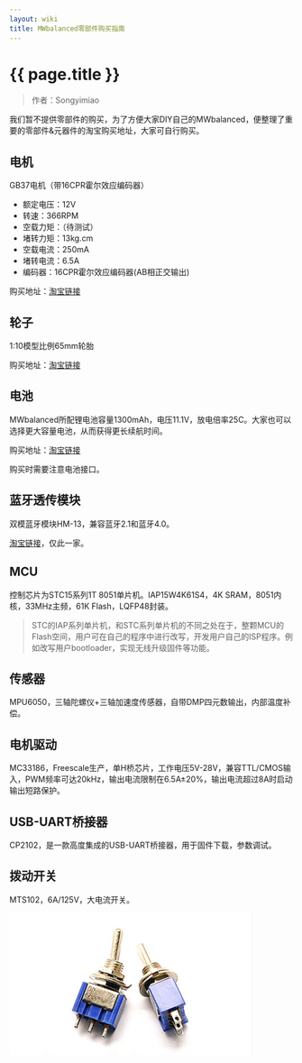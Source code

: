 ```yaml
---
layout: wiki
title: MWbalanced零部件购买指南
---
```


# {{ page.title }}

> 作者：Songyimiao

我们暂不提供零部件的购买，为了方便大家DIY自己的MWbalanced，便整理了重要的零部件&元器件的淘宝购买地址，大家可自行购买。

## 电机

GB37电机（带16CPR霍尔效应编码器）   

* 额定电压：12V
* 转速：366RPM
* 空载力矩：（待测试）
* 堵转力矩：13kg.cm
* 空载电流：250mA
* 堵转电流：6.5A
* 编码器：16CPR霍尔效应编码器(AB相正交输出)

购买地址：[淘宝链接](https://item.taobao.com/item.htm?spm=a1z09.2.0.0.Q3DKNu&id=6213751132&_u=mqnqfnb419f)

## 轮子

1:10模型比例65mm轮胎  

购买地址：[淘宝链接](https://item.taobao.com/item.htm?spm=a230r.1.14.47.d2ooXZ&id=18755461026&ns=1&abbucket=15#detail)


## 电池

MWbalanced所配锂电池容量1300mAh，电压11.1V，放电倍率25C。大家也可以选择更大容量电池，从而获得更长续航时间。

购买地址：[淘宝链接](https://item.taobao.com/item.htm?spm=a1z09.2.0.0.EBWjeX&id=17076820898&_u=mqnqfnb7166)

购买时需要注意电池接口。

## 蓝牙透传模块

双模蓝牙模块HM-13，兼容蓝牙2.1和蓝牙4.0。

[淘宝链接](https://item.taobao.com/item.htm?spm=a1z09.2.0.0.EBWjeX&id=40978109020&_u=mqnqfnb5ba7)，仅此一家。

## MCU

控制芯片为STC15系列1T 8051单片机。IAP15W4K61S4，4K SRAM，8051内核，33MHz主频，61K Flash，LQFP48封装。

>STC的IAP系列单片机，和STC系列单片机的不同之处在于，整颗MCU的Flash空间，用户可在自己的程序中进行改写，开发用户自己的ISP程序。例如改写用户bootloader，实现无线升级固件等功能。

## 传感器

MPU6050，三轴陀螺仪+三轴加速度传感器，自带DMP四元数输出，内部温度补偿。

## 电机驱动

MC33186，Freescale生产，单H桥芯片，工作电压5V-28V，兼容TTL/CMOS输入，PWM频率可达20kHz，输出电流限制在6.5A±20%，输出电流超过8A时启动输出短路保护。

## USB-UART桥接器

CP2102，是一款高度集成的USB-UART桥接器，用于固件下载，参数调试。

## 拨动开关

MTS102，6A/125V，大电流开关。

![](/img/wiki/devices-buy-01.png)






